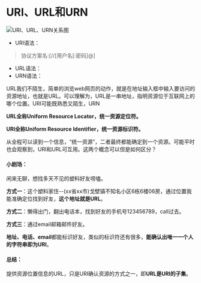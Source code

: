 # URI、URL和URN

![URI、URL、URN关系图](https://upload.wikimedia.org/wikipedia/commons/thumb/c/c3/URI_Euler_Diagram_no_lone_URIs.svg/320px-URI_Euler_Diagram_no_lone_URIs.svg.png)

* URI语法：
> 协议方案名:[//[用户名[:密码]@]
* URL语法：
* URN语法：

URL我们不陌生，简单的浏览web网页的动作，就是在地址输入框中输入要访问的资源地址，也就是URL。可以理解为，URL是一串地址，指明资源位于互联网上的哪个位置。URI可能既熟悉又陌生，URN

**URL全称Uniform Resource Locator，统一资源定位符。**

**URI全称Uniform Resource Identifier，统一资源标识符。**

从全程可以读到一个信息，“统一资源”，二者最终都能确定到一个资源。可能平时也会观察到，URI和URL可互用。这两个概念可以但是如何区分？

#### 小剧场：

闲来无聊，想找多天不见的塑料好友唠嗑。

**方式一**：这个塑料家住--(xx省xx市)戈壁镇不知名小区6栋6楼06房，通过位置我能准确定位找到好友，**这个地址就是URL**。

**方式二**：懒得出门，翻出电话本，找到好友的手机号123456789，call过去。

**方式三**：通过email邮箱邮件好友。

**地址、电话、email**都能标识好友，类似的标识符还有很多，**能确认出唯一一个人的字符串即为URI**。

#### 总结：

提供资源位置信息的URL，只是URI确认资源的方式之一，即**URL是URI的子集**。


